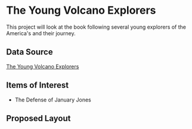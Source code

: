 # The Young Volcano Explorers

This project will look at the book following several young explorers of the America's and their journey.

## Data Source

[The Young Volcano Explorers](https://www.gutenberg.org/cache/epub/71552/pg71552-images.html)

## Items of Interest 

* The Defense of January Jones

## Proposed Layout

  
